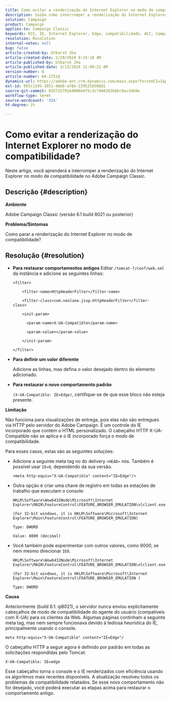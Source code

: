 ```yaml
---
title: Como evitar a renderização do Internet Explorer no modo de compatibilidade?
description: Saiba como interromper a renderização do Internet Explorer no modo de compatibilidade no Adobe Campaign Classic.
solution: Campaign
product: Campaign
applies-to: Campaign Classic
keywords: KCS, IE, Internet Explorer, Edge, compatibilidade, ACC, Campaign Classic
resolution: Resolution
internal-notes: null
bug: false
article-created-by: Utkarsh Jha
article-created-date: 2/29/2024 9:24:10 AM
article-published-by: Utkarsh Jha
article-published-date: 3/13/2024 11:49:22 AM
version-number: 8
article-number: KA-17518
dynamics-url: https://adobe-ent.crm.dynamics.com/main.aspx?forceUCI=1&pagetype=entityrecord&etn=knowledgearticle&id=3f94054a-e4d6-ee11-9079-6045bd0067ea
exl-id: 055c2195-1051-4bb0-af8e-2295256508d1
source-git-commit: 835732791640004475c3cf468262bbbc9ac34b9e
workflow-type: tm+mt
source-wordcount: '324'
ht-degree: 1%

---
```


# Como evitar a renderização do Internet Explorer no modo de compatibilidade?


Neste artigo, você aprenderá a interromper a renderização do Internet Explorer no modo de compatibilidade no Adobe Campaign Classic.

## Descrição {#description}


<b>Ambiente</b>

Adobe Campaign Classic (versão 6.1 build 8021 ou posterior)

<b>Problema/Sintomas</b>

Como parar a renderização do Internet Explorer no modo de compatibilidade?


## Resolução {#resolution}


- <b>Para restaurar comportamentos antigos</b>
Editar `/tomcat-7/conf/web.xml` da instância e adicione as seguintes linhas:


  ```
  <filter>
  
      <filter-name>HttpHeaderFilter</filter-name>
  
      <filter-class>com.neolane.jssp.HttpHeaderFilter</filter-
  class>
  
      <init-param>
  
        <param-name>X-UA-Compatible</param-name>
  
        <param-value></param-value>
  
      </init-param>
  
  </filter>
  ```




- <b>Para definir um valor diferente</b>

  Adicione as linhas, mas defina o valor desejado dentro do elemento adicionado.
- <b>Para restaurar o novo comportamento padrão</b>

  `(X-UA-Compatible: IE=Edge)`, certifique-se de que esse bloco não esteja presente.


<b>Limitação</b>

Não funciona para visualizações de entrega, pois elas não são entregues via HTTP pelo servidor do Adobe Campaign. É um controle do IE incorporado que contém o HTML personalizado. O cabeçalho HTTP X-UA-Compatible não se aplica e o IE incorporado força o modo de compatibilidade.

Para esses casos, estas são as seguintes soluções:

- Adicione a seguinte meta tag no do delivery `<HEAD>` nós. Também é possível usar `IE=8`, dependendo da sua versão.


  ```
  <meta http-equiv="X-UA-Compatible" content="IE=Edge"/>
  ```




- Outra opção é criar uma chave de registro em todas as estações de trabalho que executam o console:


  ```
  HKLM\Software\Wow6432Node\Microsoft\Internet Explorer\MAIN\FeatureControl\FEATURE_BROWSER_EMULATION\nlclient.exe
  
  (For 32-bit windows, it is HKLM\Software\Microsoft\Internet Explorer\Main\FeatureControl\FEATURE_BROWSER_EMULATION)
  
  Type: DWORD
  
  Value: 8000 (decimal)
  ```




- Você também pode experimentar com outros valores, como 9000, se nem mesmo direcionar `IE8`.

  ```
  HKLM\Software\Wow6432Node\Microsoft\Internet Explorer\MAIN\FeatureControl\FEATURE_BROWSER_EMULATION\nlclient.exe
  
  (For 32-bit windows, it is HKLM\Software\Microsoft\Internet Explorer\Main\FeatureControl\FEATURE_BROWSER_EMULATION )
  
  Type: DWORD
  ```


<b>Causa</b>

Anteriormente (build 6.1: qi8021), o servidor nunca enviou explicitamente cabeçalhos de modo de compatibilidade do agente do usuário (compatíveis com X-UA) para os clientes da Web. Algumas páginas continham a seguinte meta tag, mas nem sempre funcionava devido à tediosa heurística do IE, principalmente usando o console.


```
meta http-equiv="X-UA-Compatible" content="IE=Edge"/
```


O cabeçalho HTTP a seguir agora é definido por padrão em todas as solicitações respondidas pelo Tomcat:


```
X-UA-Compatible: IE=edge
```


Esse cabeçalho torna o console e o IE renderizados com eficiência usando os algoritmos mais recentes disponíveis. A atualização resolveu todos os problemas de compatibilidade relatados. Se esse novo comportamento não for desejado, você poderá executar as etapas acima para restaurar o comportamento antigo.
